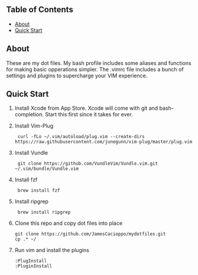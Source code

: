 ## Table of Contents

- [About](#about)
- [Quick Start](#quick-start)

## About

These are my dot files.  My bash profile includes some aliases and functions for
making basic opperations simpler.  The .vimrc file includes a bunch of settings
and plugins to supercharge your VIM experience. 

## Quick Start

1. Install Xcode from App Store.  Xcode will come with git and bash-completion. Start this first since it takes for ever.

2. Install Vim-Plug

    ` curl -fLo ~/.vim/autoload/plug.vim --create-dirs https://raw.githubusercontent.com/junegunn/vim-plug/master/plug.vim`

3. Install Vundle

    ` git clone https://github.com/VundleVim/Vundle.vim.git ~/.vim/bundle/Vundle.vim`

4. Install fzf

    ` brew install fzf`

5. Install ripgrep

    ` brew install ripgrep`

6. Clone this repo and copy dot files into place

    ```
    git clone https://github.com/JamesCacioppo/mydotfiles.git
    cp .* ~/
    ```

7. Run vim and install the plugins

    ```
    :PlugInstall
    :PluginInstall
    ```
